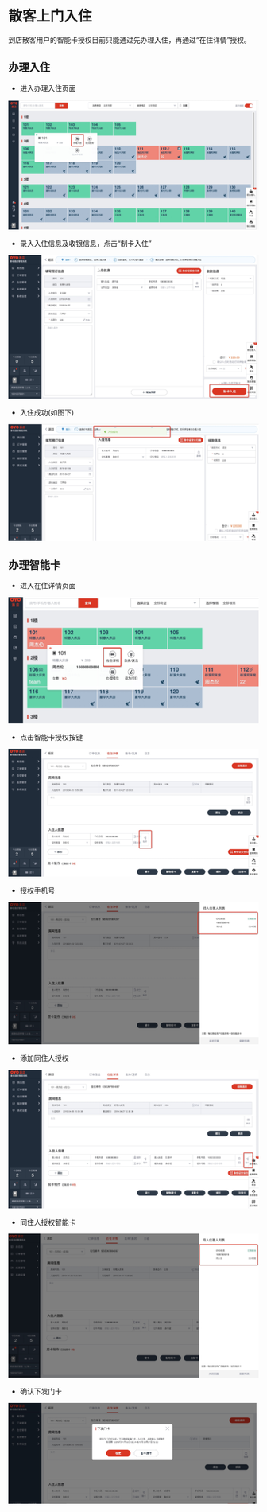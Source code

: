 # 散客上门入住

到店散客用户的智能卡授权目前只能通过先办理入住，再通过“在住详情”授权。

## 办理入住

* 进入办理入住页面

![](../../.gitbook/assets/image%20%28298%29.png)

* 录入入住信息及收银信息，点击“制卡入住”

![](../../.gitbook/assets/image%20%28380%29.png)

* 入住成功\(如图下\)

![](../../.gitbook/assets/image%20%28269%29.png)

## 办理智能卡

* 进入在住详情页面

![](../../.gitbook/assets/image%20%28872%29.png)

* 点击智能卡授权按键

![](../../.gitbook/assets/image%20%28375%29.png)

* 授权手机号

![](../../.gitbook/assets/image%20%28694%29.png)

* 添加同住人授权

![](../../.gitbook/assets/image%20%28635%29.png)

* 同住人授权智能卡

![](../../.gitbook/assets/image%20%28122%29.png)

* 确认下发门卡

![](../../.gitbook/assets/image%20%2882%29.png)

## 

